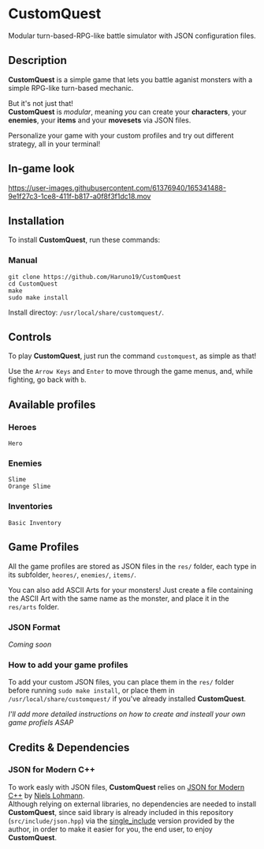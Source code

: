 # CustomQuest
Modular turn-based-RPG-like battle simulator with JSON configuration files.

## Description  
**CustomQuest** is a simple game that lets you battle aganist monsters with a simple RPG-like turn-based mechanic. 

But it's not just that!  
**CustomQuest** is _modular_, meaning _you_ can create your **characters**, your **enemies**, your **items** and your **movesets** via JSON files.  

Personalize your game with your custom profiles and try out different strategy, all in your terminal! 

## In-game look

https://user-images.githubusercontent.com/61376940/165341488-9e1f27c3-1ce8-411f-b817-a0f8f3f1dc18.mov


## Installation
To install **CustomQuest**, run these commands:

### Manual
```
git clone https://github.com/Haruno19/CustomQuest
cd CustomQuest
make
sudo make install
```
Install directoy: ``/usr/local/share/customquest/``.

## Controls
To play **CustomQuest**, just run the command ``customquest``, as simple as that!

Use the ``Arrow Keys`` and ``Enter`` to move through the game menus, and, while fighting, go back with ``b``.

## Available profiles
### Heroes  
```
Hero
```

### Enemies  
```
Slime
Orange Slime
```

### Inventories  
```
Basic Inventory
```

## Game Profiles
All the game profiles are stored as JSON files in the ``res/`` folder, each type in its subfolder, ``heores/``, ``enemies/``, ``items/``. 
  
You can also add ASCII Arts for your monsters! 
Just create a file containing the ASCII Art with the same name as the monster, and place it in the ``res/arts`` folder. 

### JSON Format
_Coming soon_
### How to add your game profiles
To add your custom JSON files, you can place them in the ``res/`` folder before running ``sudo make install``, or place them in ``/usr/local/share/customquest/`` if you've already installed **CustomQuest**.

_I'll add more detailed instructions on how to create and insteall your own game profiels ASAP_
  
## Credits & Dependencies

### JSON for Modern C++
To work easly with JSON files, **CustomQuest** relies on [JSON for Modern C++](https://github.com/nlohmann/json) by [Niels Lohmann](https://github.com/nlohmann).   
Although relying on external libraries, no dependencies are needed to install **CustomQuest**, since said library is already included in this repository (``src/include/json.hpp``) via the [single_include](https://github.com/nlohmann/json/blob/develop/single_include/nlohmann/json.hpp) version provided by the author, in order to make it easier for you, the end user, to enjoy **CustomQuest**.
